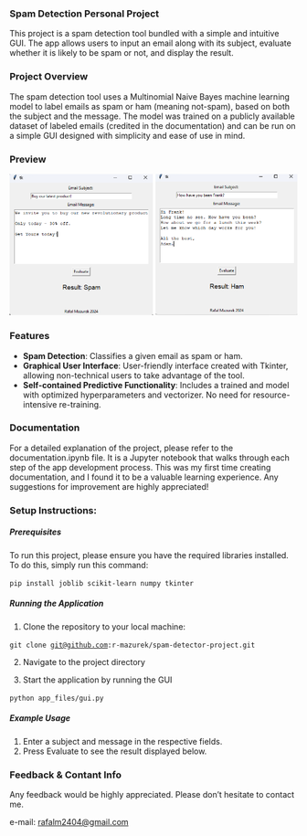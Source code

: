 ### Spam Detection Personal Project

This project is a spam detection tool bundled with a simple and intuitive GUI. The app allows users to input an email along with its subject, evaluate whether it is likely to be spam or not, and display the result.

### Project Overview

The spam detection tool uses a Multinomial Naive Bayes machine learning model to label emails as spam or ham (meaning not-spam), based on both the subject and the message. The model was trained on a publicly available dataset of labeled emails (credited in the documentation) and can be run on a simple GUI designed with simplicity and ease of use in mind.

### Preview

![screenshot](project_screenshots/project_screenshot_main.png)

### Features

* <b>Spam Detection</b>: Classifies a given email as spam or ham.
* <b>Graphical User Interface</b>: User-friendly interface created with Tkinter, allowing non-technical users to take advantage of the tool.
* <b>Self-contained Predictive Functionality</b>: Includes a trained and model with optimized hyperparameters and vectorizer. No need for resource-intensive re-training.

### Documentation

For a detailed explanation of the project, please refer to the documentation.ipynb file. It is a Jupyter notebook that walks through each step of the app development process. This was my first time creating documentation, and I found it to be a valuable learning experience. Any suggestions for improvement are highly appreciated!

### Setup Instructions:

##### Prerequisites

To run this project, please ensure you have the required libraries installed. To do this, simply run this command:

<code>pip install joblib scikit-learn numpy tkinter</code>

##### Running the Application

1. Clone the repository to your local machine:

<code>git clone git@github.com:r-mazurek/spam-detector-project.git</code>

2. Navigate to the project directory

3. Start the application by running the GUI

<code>python app_files/gui.py</code>

##### Example Usage

1. Enter a subject and message in the respective fields.
2. Press Evaluate to see the result displayed below.

### Feedback & Contant Info

Any feedback would be highly appreciated. Please don’t hesitate to contact me.

e-mail: rafalm2404@gmail.com